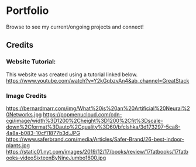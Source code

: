# Portfolio
Browse to see my current/ongoing projects and connect!

## Credits

### Website Tutorial:
This website was created using a tutorial linked below. 
https://www.youtube.com/watch?v=Y2kGqbzvAn4&ab_channel=GreatStack

### Image Credits

https://bernardmarr.com/img/What%20is%20an%20Artificial%20Neural%20Networks.jpg
https://popmenucloud.com/cdn-cgi/image/width%3D1200%2Cheight%3D1200%2Cfit%3Dscale-down%2Cformat%3Dauto%2Cquality%3D60/bfclshka/3d173297-5ca8-4a8a-b083-10cf11877b3d.JPG 
https://www.saferbrand.com/media/Articles/Safer-Brand/26-best-indoor-plants.jpg 
https://static01.nyt.com/images/2019/12/17/books/review/17fatbooks/17fatbooks-videoSixteenByNineJumbo1600.jpg 


